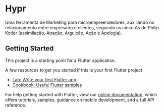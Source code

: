 # Hypr

Uma ferramenta de Marketing para microempreendedores, auxiliando no relacionamento entre empresário e clientes, seguindo os cinco As de Philip Kotler (assimilação, Atração, Arguição, Ação e Apologia).

## Getting Started

This project is a starting point for a Flutter application.

A few resources to get you started if this is your first Flutter project:

- [Lab: Write your first Flutter app](https://flutter.dev/docs/get-started/codelab)
- [Cookbook: Useful Flutter samples](https://flutter.dev/docs/cookbook)

For help getting started with Flutter, view our
[online documentation](https://flutter.dev/docs), which offers tutorials,
samples, guidance on mobile development, and a full API reference.
